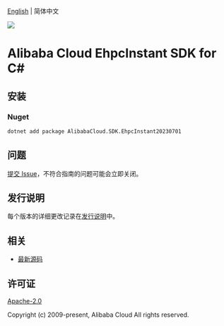 [English](README.md) | 简体中文

![](https://aliyunsdk-pages.alicdn.com/icons/AlibabaCloud.svg)

# Alibaba Cloud EhpcInstant SDK for C#

## 安装

### Nuget

```bash
dotnet add package AlibabaCloud.SDK.EhpcInstant20230701
```

## 问题

[提交 Issue](https://github.com/aliyun/alibabacloud-csharp-sdk/issues/new)，不符合指南的问题可能会立即关闭。

## 发行说明

每个版本的详细更改记录在[发行说明](./ChangeLog.md)中。

## 相关

* [最新源码](https://github.com/aliyun/alibabacloud-csharp-sdk/)

## 许可证

[Apache-2.0](http://www.apache.org/licenses/LICENSE-2.0)

Copyright (c) 2009-present, Alibaba Cloud All rights reserved.
